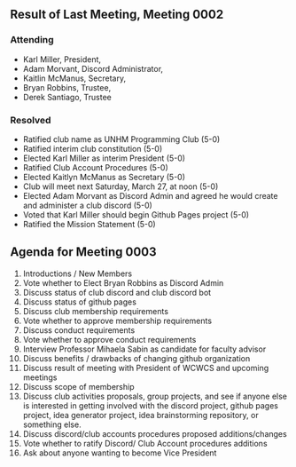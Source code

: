 ## Result of Last Meeting, Meeting 0002

### Attending

- Karl Miller, President,
- Adam Morvant, Discord Administrator,
- Kaitlin McManus, Secretary,
- Bryan Robbins, Trustee,
- Derek Santiago, Trustee

### Resolved

- Ratified club name as UNHM Programming Club (5-0)
- Ratified interim club constitution (5-0)
- Elected Karl Miller as interim President (5-0)
- Ratified Club Account Procedures (5-0)
- Elected Kaitlyn McManus as Secretary (5-0)
- Club will meet next Saturday, March 27, at noon (5-0)
- Elected Adam Morvant as Discord Admin and agreed he would create and administer a club discord (5-0)
- Voted that Karl Miller should begin Github Pages project (5-0)
- Ratified the Mission Statement (5-0)

## Agenda for Meeting 0003

1. Introductions / New Members
1. Vote whether to Elect Bryan Robbins as Discord Admin
1. Discuss status of club discord and club discord bot
1. Discuss status of github pages
1. Discuss club membership requirements
1. Vote whether to approve membership requirements
1. Discuss conduct requirements
1. Vote whether to approve conduct requirements
1. Interview Professor Mihaela Sabin as candidate for faculty advisor
1. Discuss benefits / drawbacks of changing github organization
1. Discuss result of meeting with President of WCWCS and upcoming meetings
1. Discuss scope of membership
1. Discuss club activities proposals, group projects, and see if anyone else is interested in getting involved with the discord project, github pages project, idea generator project, idea brainstorming repository, or something else.
1. Discuss discord/club accounts procedures proposed additions/changes
1. Vote whether to ratify Discord/ Club Account procedures additions
1. Ask about anyone wanting to become Vice President
